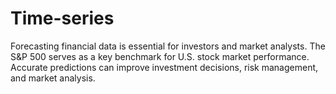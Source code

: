 # Time-series
Forecasting financial data is essential for investors and market analysts.​  The S&amp;P 500 serves as a key benchmark for U.S. stock market performance.​  Accurate predictions can improve investment decisions, risk management, and market analysis.​ 
